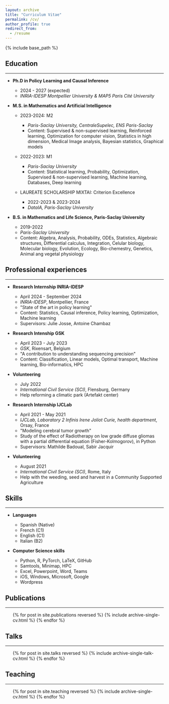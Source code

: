 ```yaml
---
layout: archive
title: "Curriculum Vitae"
permalink: /cv/
author_profile: true
redirect_from:
  - /resume
---
```


{% include base_path %}

## Education

---

* **Ph.D in Policy Learning and Causal Inference**
  * 2024 - 2027 (expected)
  * *INRIA-IDESP Montpellier University & MAP5 Paris Cité University*

* **M.S. in Mathematics and Artificial Intelligence**
  * 2023-2024: M2 
    * *Paris-Saclay University, CentraleSupelec, ENS Paris-Saclay*
    * Content: Supervised & non-supervised learning, Reinforced learning, Optimization for computer vision, Statistics in high dimension, Medical Image analysis, Bayesian statistics, Graphical models
  * 2022-2023: M1
    * *Paris-Saclay University*
    * Content: Statistical learning, Probability, Optimization, Supervised & non-supervised learning, Machine learning, Databases, Deep learning

  * LAUREATE SCHOLARSHIP MIXTAI: Criterion Excellence 
    * 2022-2023 & 2023-2024
    * *DataIA, Paris-Saclay University*

* **B.S. in Mathematics and Life Science, Paris-Saclay University** 
  * 2019-2022
  * *Paris-Saclay University*
  * Content: Algebra, Analysis, Probability, ODEs, Statistics, Algebraic structures, Differential calculus, Integration, Celular biology, Molecular biology, Evolution, Ecology, Bio-chemestry, Genetics, Animal ang vegetal physiology


## Professional experiences

---

* **Research Internship INRIA-IDESP**
  * April 2024 - September 2024
  * *INRIA-IDESP*, Montpellier, France
  * "State of the art in policy learning"
  * Content: Statistics, Causal inference, Policy learning, Optimization, Machine learning
  * Supervisors: Julie Josse, Antoine Chambaz

* **Research Intenship GSK**
  * April 2023 - July 2023 
  * *GSK*, Rixensart, Belgium
  * "A contribution to understanding sequencing precision"
  * Content: Classification, Linear models, Optimal transport, Machine learning, Bio-informatics, HPC

* **Volunteering**
  * July 2022
  * *International Civil Service (SCI)*, Flensburg, Germany
  * Help reforming a climatic park (Artefakt center)

* **Research Internship IJCLab**
  * April 2021 - May 2021
  * *IJCLab, Laboratory 2 Infinis Irene Joliot Curie, health department*, Orsay, France
  * "Modeling cerebral tumor growth"
  * Study of the effect of Radiotherapy on low grade diffuse gliomas with a partial differential equation (Fisher-Kolmogorov), in Python
  * Supervisors: Mathilde Badoual, Sabir Jacquir

* **Volunteering**
  * August 2021
  * *International Civil Service (SCI)*, Rome, Italy
  * Help with the weeding, seed and harvest in a Community Supported Agriculture
  
## Skills

---

* **Languages**
  * Spanish (Native)
  * French (C1)
  * English (C1)
  * Italian (B2)

* **Computer Science skills**
  * Python, R, PyTorch, LaTeX, GitHub
  * Samtools, Minimap, HPC
  * Excel, Powerpoint, Word, Teams
  * iOS, Windows, Microsoft, Google
  * Wordpress

## Publications

---

<ul>{% for post in site.publications reversed %}
    {% include archive-single-cv.html %}
  {% endfor %}</ul>
  
## Talks

--- 

  <ul>{% for post in site.talks reversed %}
    {% include archive-single-talk-cv.html  %}
  {% endfor %}</ul>
  
## Teaching

--- 

  <ul>{% for post in site.teaching reversed %}
    {% include archive-single-cv.html %}
  {% endfor %}</ul>